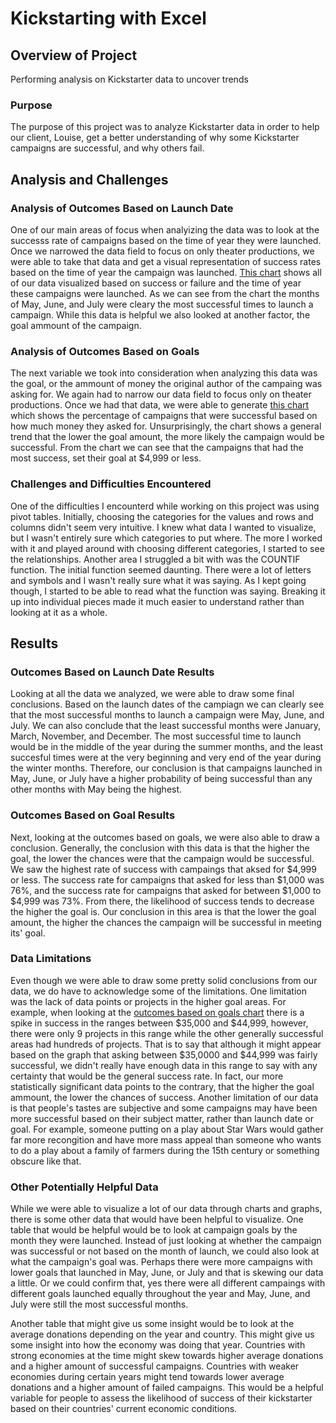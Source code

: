 # Kickstarting with Excel

## Overview of Project
Performing analysis on Kickstarter data to uncover trends

### Purpose
The purpose of this project was to analyze Kickstarter data in order to help our client, Louise, get a better understanding of why some Kickstarter campaigns are successful, and why others fail. 

## Analysis and Challenges
### Analysis of Outcomes Based on Launch Date
One of our main areas of focus when analyizing the data was to look at the successs rate of campaigns based on the time of year they were launched. Once we narrowed the data field to focus on only theater productions, we were able to take that data and get a visual representation of success rates based on the time of year the campaign was launched. [This chart](https://github.com/robyrob78/kickstarter-analysis/blob/master/resources/Theater_Outcomes_vs_Launch.png) shows all of our data visualized based on success or failure and the time of year these campaigns were launched. As we can see from the chart the months of May, June, and July were cleary the most successful times to launch a campaign. While this data is helpful we also looked at another factor, the goal ammount of the campaign. 

### Analysis of Outcomes Based on Goals
The next variable we took into consideration when analyzing this data was the goal, or the ammount of money the original author of the campaing was asking for. We again had to narrow our data field to focus only on theater productions. Once we had that data, we were able to generate [this chart](https://github.com/robyrob78/kickstarter-analysis/blob/master/resources/Outcomes_vs_Goals.png) which shows the percentage of campaigns that were successful based on how much money they asked for. Unsurprisingly, the chart shows a general trend that the lower the goal amount, the more likely the campaign would be successful. From the chart we can see that the campaigns that had the most success, set their goal at $4,999 or less. 

### Challenges and Difficulties Encountered
One of the difficulties I encounterd while working on this project was using pivot tables. Initially, choosing the categories for the values and rows and columns didn't seem very intuitive. I knew what data I wanted to visualize, but I wasn't entirely sure which categories to put where. The more I worked with it and played around with choosing different categories, I started to see the relationships. Another area I struggled a bit with was the COUNTIF function. The initial function seemed daunting. There were a lot of letters and symbols and I wasn't really sure what it was saying. As I kept going though, I started to be able to read what the function was saying. Breaking it up into individual pieces made it much easier to understand rather than looking at it as a whole.

## Results
### Outcomes Based on Launch Date Results
Looking at all the data we analyzed, we were able to draw some final conclusions. Based on the launch dates of the campiagn we can clearly see that the most successful months to launch a campaign were May, June, and July. We can also conclude that the least successful months were January, March, November, and December. The most successful time to launch would be in the middle of the year during the summer months, and the least succesful times were at the very beginning and very end of the year during the winter months. Therefore, our conclusion is that campaigns launched in May, June, or July have a higher probability of being successful than any other months with May being the highest. 
### Outcomes Based on Goal Results
Next, looking at the outcomes based on goals, we were also able to draw a conclusion. Generally, the conclusion with this data is that the higher the goal, the lower the chances were that the campaign would be successful. We saw the highest rate of success with campaings that aksed for $4,999 or less. The success rate for campaigns that asked for less than $1,000 was 76%, and the success rate for campaigns that asked for between $1,000 to $4,999 was 73%. From there, the likelihood of success tends to decrease the higher the goal is. Our conclusion in this area is that the lower the goal amount, the higher the chances the campaign will be successful in meeting its' goal. 
### Data Limitations
Even though we were able to draw some pretty solid conclusions from our data, we do have to acknowledge some of the limitations. One limitation was the lack of data points or projects in the higher goal areas. For example, when looking at the [outcomes based on goals chart](https://github.com/robyrob78/kickstarter-analysis/blob/master/resources/Outcomes_vs_Goals.png) there is a spike in success in the ranges between $35,000 and $44,999, however, there were only 9 projects in this range while the other generally successful areas had hundreds of projects. That is to say that although it might appear based on the graph that asking between $35,0000 and $44,999 was fairly successful, we didn't really have enough data in this range to say with any certainty that would be the general success rate. In fact, our more statistically significant data points to the contrary, that the higher the goal ammount, the lower the chances of success. Another limitation of our data is that people's tastes are subjective and some campaigns may have been more successful based on their subject matter, rather than launch date or goal. For example, someone putting on a play about Star Wars would gather far more recongition and have more mass appeal than someone who wants to do a play about a family of farmers during the 15th century or something obscure like that.
### Other Potentially Helpful Data
While we were able to visualize a lot of our data through charts and graphs, there is some other data that would have been helpful to visualize. One table that would be helpful would be to look at campaign goals by the month they were launched. Instead of just looking at whether the campaign was successful or not based on the month of launch, we could also look at what the campaign's goal was. Perhaps there were more campaigns with lower goals that launched in May, June, or July and that is skewing our data a little. Or we could confirm that, yes there were all different campaings with different goals launched equally throughout the year and May, June, and July were still the most successful months. 

Another table that might give us some insight would be to look at the average donations depending on the year and country. This might give us some insight into how the economy was doing that year. Countries with strong economies at the time might skew towards higher average donations and a higher amount of successful campaigns. Countries with weaker economies during certain years might tend towards lower average donations and a higher amount of failed campaigns. This would be a helpful variable for people to assess the likelihood of success of their kickstarter based on their countries' current economic conditions. 
